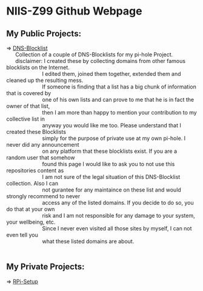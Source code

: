 # NIlS-Z99 Github Webpage

## My Public Projects: </br>
=> [DNS-Blocklist](DNS-Blocklist)</br>
&nbsp; &nbsp; &nbsp; Collection of a couple of DNS-Blocklists for my pi-hole Project. </br>
&nbsp; &nbsp; &nbsp; disclaimer: I created these by collecting domains from other famous blocklists on the Internet. </br>
&nbsp; &nbsp; &nbsp; &nbsp; &nbsp; &nbsp; &nbsp; &nbsp; &nbsp; &nbsp; &nbsp; &nbsp; I edited them, joined them together, extended them and cleaned up the resulting mess. </br>
&nbsp; &nbsp; &nbsp; &nbsp; &nbsp; &nbsp; &nbsp; &nbsp; &nbsp; &nbsp; &nbsp; &nbsp; If someone is finding that a list has a big chunk of information that is covered by </br> 
&nbsp; &nbsp; &nbsp; &nbsp; &nbsp; &nbsp; &nbsp; &nbsp; &nbsp; &nbsp; &nbsp; &nbsp; one of his own lists and can prove to me that he is in fact the owner of that list, </br> 
&nbsp; &nbsp; &nbsp; &nbsp; &nbsp; &nbsp; &nbsp; &nbsp; &nbsp; &nbsp; &nbsp; &nbsp; then I am more than happy to mention your contribution to my collective list in </br>
&nbsp; &nbsp; &nbsp; &nbsp; &nbsp; &nbsp; &nbsp; &nbsp; &nbsp; &nbsp; &nbsp; &nbsp; anyway you would like me too. Please understand that I created these Blocklists </br>
&nbsp; &nbsp; &nbsp; &nbsp; &nbsp; &nbsp; &nbsp; &nbsp; &nbsp; &nbsp; &nbsp; &nbsp; simply for the purpose of private use at my own pi-hole. I never did any announcement </br> 
&nbsp; &nbsp; &nbsp; &nbsp; &nbsp; &nbsp; &nbsp; &nbsp; &nbsp; &nbsp; &nbsp; &nbsp; on any platform that these blocklists exist. If you are a random user that somehow </br>
&nbsp; &nbsp; &nbsp; &nbsp; &nbsp; &nbsp; &nbsp; &nbsp; &nbsp; &nbsp; &nbsp; &nbsp; found this page I would like to ask you to not use this repositories content as </br>
&nbsp; &nbsp; &nbsp; &nbsp; &nbsp; &nbsp; &nbsp; &nbsp; &nbsp; &nbsp; &nbsp; &nbsp; I am not sure of the legal situation of this DNS-Blocklist collection. Also I can </br>
&nbsp; &nbsp; &nbsp; &nbsp; &nbsp; &nbsp; &nbsp; &nbsp; &nbsp; &nbsp; &nbsp; &nbsp; not gurantee for any maintaince on these list and would strongly recommend to never </br>
&nbsp; &nbsp; &nbsp; &nbsp; &nbsp; &nbsp; &nbsp; &nbsp; &nbsp; &nbsp; &nbsp; &nbsp; access any of the listed domains. If you decide to do so, you do that at your own </br>
&nbsp; &nbsp; &nbsp; &nbsp; &nbsp; &nbsp; &nbsp; &nbsp; &nbsp; &nbsp; &nbsp; &nbsp; risk and I am not responsible for any damage to your system, your wellbeing, etc. </br>
&nbsp; &nbsp; &nbsp; &nbsp; &nbsp; &nbsp; &nbsp; &nbsp; &nbsp; &nbsp; &nbsp; &nbsp; Since I never even visited all those sites by myself, I can not even tell you </br>
&nbsp; &nbsp; &nbsp; &nbsp; &nbsp; &nbsp; &nbsp; &nbsp; &nbsp; &nbsp; &nbsp; &nbsp; what these listed domains are about. </br>
</br>

## My Private Projects: </br>
=> [RPi-Setup](https://github.com/NIlS-Z99/RPi-Setup)

